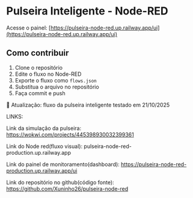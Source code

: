 # Pulseira Inteligente - Node-RED

Acesse o painel: [https://pulseira-node-red.up.railway.app/ui](https://pulseira-node-red.up.railway.app/ui)

## Como contribuir
1. Clone o repositório
2. Edite o fluxo no Node-RED
3. Exporte o fluxo como `flows.json`
4. Substitua o arquivo no repositório
5. Faça commit e push

🔄 Atualização: fluxo da pulseira inteligente testado em 21/10/2025

LINKS:

Link da simulação da pulseira:
https://wokwi.com/projects/445398930032399361

Link do Node red(fluxo visual):
pulseira-node-red-production.up.railway.app

Link do painel de monitoramento(dashboard):
https://pulseira-node-red-production.up.railway.app/ui

Link do repositório no github(código fonte):
https://github.com/Xuninho26/pulseira-node-red
